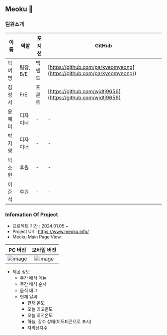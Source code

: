 ## Meoku 👋

### 팀원소개
| 이름   | 역할 | 포지션 | GitHub  |
|--------|------|--------|---------|
| 박여명 | 팀장, B/E | 백엔드 | [https://github.com/parkyeomyeong](https://github.com/parkyeomyeong/) |
| 김정서 | F/E  | 프론트 | [https://github.com/wjdtj9656](https://github.com/wjdtj9656)           |
| 윤혜미 | 디자이너 | -  | -       |
| 박지영 | 디자이너 | -  | -       |
| 박소현 | 후원 | -  | -       |
| 이준석 | 후원 | -  | -       |


### Infomation Of Project

- 프로젝트 기간 : 2024.01.05 ~
- Project Url : https://www.meoku.info/
- Meoku Main Page View
  
| PC 버전                                                                                                         | 모바일 버전                                                                                                    |
|:---------------------------------------------------------------------------------------------------------------:|:--------------------------------------------------------------------------------------------------------------:|
| ![image](https://github.com/parkyeomyeong/MyDevOpsToolkit/assets/68410186/f6f9e794-617c-47f7-9666-4bc3e17c9cb7) | ![image](https://github.com/parkyeomyeong/MyDevOpsToolkit/assets/68410186/53344822-ae1f-4219-8e10-8f3e05a99e75) |

- 제공 정보
  - 주간 배식 메뉴
  - 주간 배식 순서
  - 음식 태그
  - 현재 날씨
      - 현재 온도
      - 오늘 최고온도
      - 오늘 최저온도
      - 하늘, 강수 상태(이모티콘으로 표시)
      - 자외선지수
<!--

**Here are some ideas to get you started:**

🙋‍♀️ A short introduction - what is your organization all about?
🌈 Contribution guidelines - how can the community get involved?
👩‍💻 Useful resources - where can the community find your docs? Is there anything else the community should know?
🍿 Fun facts - what does your team eat for breakfast?
🧙 Remember, you can do mighty things with the power of [Markdown](https://docs.github.com/github/writing-on-github/getting-started-with-writing-and-formatting-on-github/basic-writing-and-formatting-syntax)
-->
